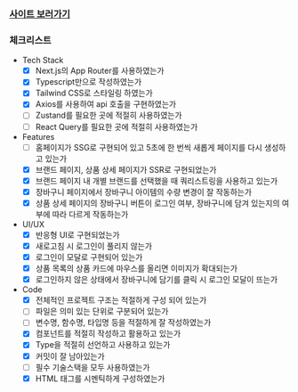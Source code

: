 ### [사이트 보러가기](https://ballang-ivory.vercel.app/)

### 체크리스트

- Tech Stack
    - [x]  Next.js의 App Router를 사용하였는가
    - [x]  Typescript만으로 작성하였는가
    - [x]  Tailwind CSS로 스타일링 하였는가
    - [x]  Axios를 사용하여 api 호출을 구현하였는가
    - [ ]  Zustand를 필요한 곳에 적절히 사용하였는가
    - [ ]  React Query를 필요한 곳에 적절히 사용하였는가
- Features
    - [ ]  홈페이지가 SSG로 구현되어 있고 5초에 한 번씩 새롭게 페이지를 다시 생성하고 있는가
    - [x]  브랜드 페이지, 상품 상세 페이지가 SSR로 구현되었는가
    - [x]  브랜드 페이지 내 개별 브랜드를 선택했을 때 쿼리스트링을 사용하고 있는가
    - [x]  장바구니 페이지에서 장바구니 아이템의 수량 변경이 잘 작동하는가
    - [x]  상품 상세 페이지의 장바구니 버튼이 로그인 여부, 장바구니에 담겨 있는지의 여부에 따라 다르게 작동하는가
- UI/UX
    - [x]  반응형 UI로 구현되었는가
    - [x]  새로고침 시 로그인이 풀리지 않는가
    - [x]  로그인이 모달로 구현되어 있는가
    - [x]  상품 목록의 상품 카드에 마우스를 올리면 이미지가 확대되는가
    - [x]  로그인하지 않은 상태에서 장바구니에 담기를 클릭 시 로그인 모달이 뜨는가
- Code
    - [x]  전체적인 프로젝트 구조는 적절하게 구성 되어 있는가
    - [ ]  파일은 의미 있는 단위로 구분되어 있는가
    - [ ]  변수명, 함수명, 타입명 등을 적절하게 잘 작성하였는가
    - [x]  컴포넌트를 적절히 작성하고 활용하고 있는가
    - [x]  Type을 적절히 선언하고 사용하고 있는가
    - [x]  커밋이 잘 남아있는가
    - [ ]  필수 기술스택을 모두 사용하였는가
    - [x]  HTML 태그를 시멘틱하게 구성하였는가